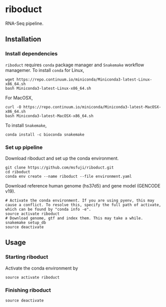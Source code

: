 # riboduct
RNA-Seq pipeline.

## Installation
### Install dependencies
`riboduct` requires `conda` package manager and `Snakemake` workflow managemer.
To install `conda` for Linux,
```
wget https://repo.continuum.io/miniconda/Miniconda3-latest-Linux-x86_64.sh
bash Miniconda3-latest-Linux-x86_64.sh
```
For MacOSX,
```
curl -O https://repo.continuum.io/miniconda/Miniconda3-latest-MacOSX-x86_64.sh
bash Miniconda3-latest-MacOSX-x86_64.sh
```
To install `Snakemake`,
```
conda install -c bioconda snakemake
```

### Set up pipeline
Download riboduct and set up the conda environment.
```
git clone https://github.com/msfuji/riboduct.git
cd riboduct
conda env create --name riboduct --file environment.yaml
```

Download reference human genome (hs37d5) and gene model (GENCODE v19).
```
# Activate the conda environment. If you are using pyenv, this may cause a conflict. To resolve this, specify the full path of activate, which can be found by "conda info -e".
source activate riboduct
# Download genome, gtf and index them. This may take a while.
snakemake setup_db
source deactivate
```


## Usage

### Starting riboduct
Activate the conda environment by
```
source activate riboduct
```



### Finishing riboduct
```
source deactivate
```
